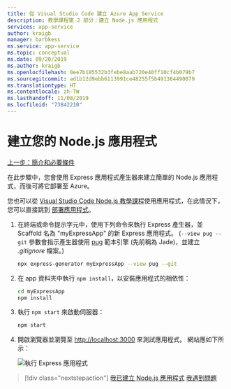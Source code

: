 ```yaml
---
title: 從 Visual Studio Code 建立 Azure App Service
description: 教學課程第 2 部分：建立 Node.js 應用程式
services: app-service
author: kraigb
manager: barbkess
ms.service: app-service
ms.topic: conceptual
ms.date: 09/20/2019
ms.author: kraigb
ms.openlocfilehash: 0ee7b185532b3febe8aab720e40ff10cf4b079b7
ms.sourcegitcommit: ad1b12d9ebb6113991ce48255f5b491364490079
ms.translationtype: HT
ms.contentlocale: zh-TW
ms.lasthandoff: 11/08/2019
ms.locfileid: "73842210"
---
```

# <a name="create-your-nodejs-application"></a>建立您的 Node.js 應用程式

[上一步：簡介和必要條件](tutorial-vscode-azure-app-service-node-01.md)

在此步驟中，您會使用 Express 應用程式產生器來建立簡單的 Node.js 應用程式，而後可將它部署至 Azure。

您也可以從 [Visual Studio Code Node.js 教學課程](https://code.visualstudio.com/docs/nodejs/nodejs-tutorial)使用應用程式，在此情況下，您可以直接跳到 [部署應用程式](tutorial-vscode-azure-app-service-node-03.md)。

1. 在終端或命令提示字元中，使用下列命令來執行 Express 產生器，並 Scaffold 名為 "myExpressApp" 的新 Express 應用程式。 (`--view pug --git` 參數會指示產生器使用 [pug](https://pugjs.org/api/getting-started.html) 範本引擎 (先前稱為 Jade)，並建立 *.gitignore* 檔案。)

    ```bash
    npx express-generator myExpressApp --view pug -–git
    ```

1. 在 app 資料夾中執行 `npm install`，以安裝應用程式的相依性：

    ```bash
    cd myExpressApp
    npm install
    ```

1. 執行 `npm start` 來啟動伺服器：

    ```bash
    npm start
    ```

1. 開啟瀏覽器並瀏覽至 [http://localhost:3000](http://localhost:3000) 來測試應用程式。 網站應如下所示：

    ![執行 Express 應用程式](media/deploy-azure/express.png)

> [!div class="nextstepaction"]
> [我已建立 Node.js 應用程式](tutorial-vscode-azure-app-service-node-03.md) [我遇到問題](https://www.research.net/r/PWZWZ52?tutorial=node-deployment-azureappservice&step=create-app)
